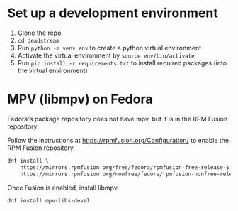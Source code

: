 # Set up a development environment

1. Clone the repo
2. `cd deadstream`
2. Run `python -m venv env` to create a python virtual environment
3. Activate the virtual environment by `source env/bin/activate`
4. Run `pip install -r requirements.txt` to install required packages (into the virtual environment)

# MPV (libmpv) on Fedora

Fedora's package repository does not have mpv, but it is in the RPM Fusion repository.

Follow the instructions at https://rpmfusion.org/Configuration/ to enable the RPM Fusion
repository.

```bash
dnf install \
    https://mirrors.rpmfusion.org/free/fedora/rpmfusion-free-release-$(rpm -E %fedora).noarch.rpm \
    https://mirrors.rpmfusion.org/nonfree/fedora/rpmfusion-nonfree-release-$(rpm -E %fedora).noarch.rpm
```

Once Fusion is enabled, install libmpv.

```bash
dnf install mpv-libs-devel
```